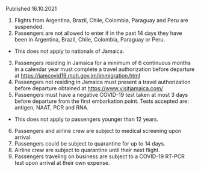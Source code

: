Published 16.10.2021
1. Flights from Argentina, Brazil, Chile, Colombia, Paraguay and Peru are suspended.
2. Passengers are not allowed to enter if in the past 14 days they have been in Argentina, Brazil, Chile, Colombia, Paraguay or Peru.
- This does not apply to nationals of Jamaica.
3. Passengers residing in Jamaica for a minimum of 6 continuous months in a calendar year must complete a travel authorization before departure at <a href="https://jamcovid19.moh.gov.jm/immigration.html">https://jamcovid19.moh.gov.jm/immigration.html</a>
4. Passengers not residing in Jamaica must present a travel authorization before departure obtained at <a href="https://www.visitjamaica.com/">https://www.visitjamaica.com/</a>
5. Passengers must have a negative COVID-19 test taken at most 3 days before departure from the first embarkation point. Tests accepted are: antigen, NAAT, PCR and RNA.
- This does not apply to passengers younger than 12 years.
6. Passengers and airline crew are subject to medical screening upon arrival.
7. Passengers could be subject to quarantine for up to 14 days.
8. Airline crew are subject to quarantine until their next flight.
9. Passengers traveling on business are subject to a COVID-19 RT-PCR test upon arrival at their own expense.